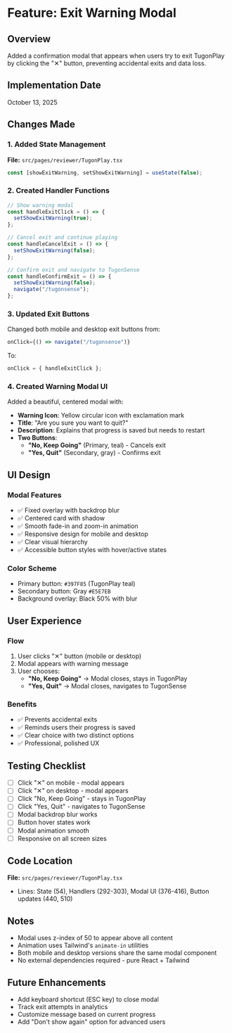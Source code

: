 # Feature: Exit Warning Modal

## Overview

Added a confirmation modal that appears when users try to exit TugonPlay by clicking the "✕" button, preventing accidental exits and data loss.

## Implementation Date

October 13, 2025

## Changes Made

### 1. Added State Management

**File:** `src/pages/reviewer/TugonPlay.tsx`

```typescript
const [showExitWarning, setShowExitWarning] = useState(false);
```

### 2. Created Handler Functions

```typescript
// Show warning modal
const handleExitClick = () => {
  setShowExitWarning(true);
};

// Cancel exit and continue playing
const handleCancelExit = () => {
  setShowExitWarning(false);
};

// Confirm exit and navigate to TugonSense
const handleConfirmExit = () => {
  setShowExitWarning(false);
  navigate("/tugonsense");
};
```

### 3. Updated Exit Buttons

Changed both mobile and desktop exit buttons from:

```typescript
onClick={() => navigate("/tugonsense")}
```

To:

```typescript
onClick = { handleExitClick };
```

### 4. Created Warning Modal UI

Added a beautiful, centered modal with:

- **Warning Icon**: Yellow circular icon with exclamation mark
- **Title**: "Are you sure you want to quit?"
- **Description**: Explains that progress is saved but needs to restart
- **Two Buttons**:
  - **"No, Keep Going"** (Primary, teal) - Cancels exit
  - **"Yes, Quit"** (Secondary, gray) - Confirms exit

## UI Design

### Modal Features

- ✅ Fixed overlay with backdrop blur
- ✅ Centered card with shadow
- ✅ Smooth fade-in and zoom-in animation
- ✅ Responsive design for mobile and desktop
- ✅ Clear visual hierarchy
- ✅ Accessible button styles with hover/active states

### Color Scheme

- Primary button: `#397F85` (TugonPlay teal)
- Secondary button: Gray `#E5E7EB`
- Background overlay: Black 50% with blur

## User Experience

### Flow

1. User clicks "✕" button (mobile or desktop)
2. Modal appears with warning message
3. User chooses:
   - **"No, Keep Going"** → Modal closes, stays in TugonPlay
   - **"Yes, Quit"** → Modal closes, navigates to TugonSense

### Benefits

- ✅ Prevents accidental exits
- ✅ Reminds users their progress is saved
- ✅ Clear choice with two distinct options
- ✅ Professional, polished UX

## Testing Checklist

- [ ] Click "✕" on mobile - modal appears
- [ ] Click "✕" on desktop - modal appears
- [ ] Click "No, Keep Going" - stays in TugonPlay
- [ ] Click "Yes, Quit" - navigates to TugonSense
- [ ] Modal backdrop blur works
- [ ] Button hover states work
- [ ] Modal animation smooth
- [ ] Responsive on all screen sizes

## Code Location

**File:** `src/pages/reviewer/TugonPlay.tsx`

- Lines: State (54), Handlers (292-303), Modal UI (376-416), Button updates (440, 510)

## Notes

- Modal uses z-index of 50 to appear above all content
- Animation uses Tailwind's `animate-in` utilities
- Both mobile and desktop versions share the same modal component
- No external dependencies required - pure React + Tailwind

## Future Enhancements

- Add keyboard shortcut (ESC key) to close modal
- Track exit attempts in analytics
- Customize message based on current progress
- Add "Don't show again" option for advanced users
